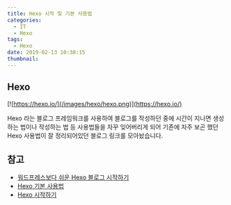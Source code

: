 ```yaml
---
title: Hexo 시작 및 기본 사용법
categories:
  - IT
  - Hexo
tags:
  - Hexo
date: 2019-02-13 10:38:15
thumbnail:
---
```


## Hexo

[![https://hexo.io/](/images/hexo/hexo.png)](https://hexo.io/)

Hexo 라는 블로그 프레임워크를 사용하여 블로그를 작성하던 중에 시간이 지나면 생성하는 법이나 작성하는 법 등 사용법들을 자꾸 잊어버리게 되어 기존에 자주 보곤 했던 Hexo 사용법이 잘 정리되어있던 블로그 링크를 모아놨습니다.

## 참고

- [워드프레스보다 쉬운 Hexo 블로그 시작하기](https://futurecreator.github.io/2016/06/14/get-started-with-hexo/)
- [Hexo 기본 사용법](https://futurecreator.github.io/2016/06/21/hexo-basic-usage/)
- [Hexo 시작하기](https://hyunseob.github.io/2016/02/23/start-hexo/)
